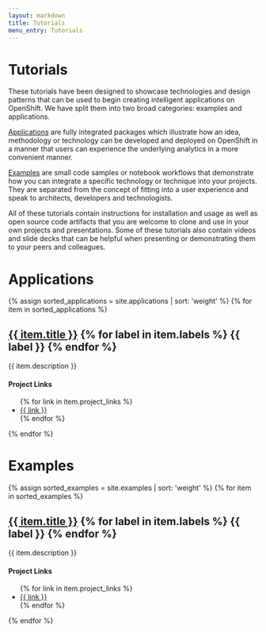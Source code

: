 ```yaml
---
layout: markdown
title: Tutorials
menu_entry: Tutorials
---
```


# Tutorials

These tutorials have been designed to showcase technologies and design
patterns that can be used to begin creating intelligent applications on
OpenShift. We have split them into two broad categories: examples and
applications.

[Applications](#applications) are fully integrated packages which illustrate
how an idea, methodology or technology can be developed and deployed on
OpenShift in a manner that users can experience the underlying analytics in
a more convenient manner.

[Examples](#examples) are small code samples or notebook workflows that
demonstrate how you can integrate a specific technology or technique into
your projects. They are separated from the concept of fitting into a user
experience and speak to architects, developers and technologists.

All of these tutorials contain instructions for installation and usage as
well as open source code artifacts that you are welcome to clone and use
in your own projects and presentations. Some of these tutorials also contain
videos and slide decks that can be helpful when presenting or demonstrating
them to your peers and colleagues.

<h1 id="applications">Applications</h1>

{% assign sorted_applications = site.applications | sort: 'weight' %}
{% for item in sorted_applications %}
<h2>
<a href="/applications/{{ item.link }}">{{ item.title }}</a>
{% for label in item.labels %}
<span class="badge">{{ label }}</span>
{% endfor %}
</h2>

<p>
{{ item.description }}
</p>

#### Project Links

<ul>
{% for link in item.project_links %}
<li><a href="{{ link }}" target="blank">{{ link }}</a></li>
{% endfor %}
</ul>

{% endfor %}

<h1 id="examples">Examples</h1>

{% assign sorted_examples = site.examples | sort: 'weight' %}
{% for item in sorted_examples %}
<h2>
<a href="/examples/{{ item.link }}">{{ item.title }}</a>
{% for label in item.labels %}
<span class="badge">{{ label }}</span>
{% endfor %}
</h2>

<p>
{{ item.description }}
</p>

#### Project Links

<ul>
{% for link in item.project_links %}
<li><a href="{{ link }}" target="blank">{{ link }}</a></li>
{% endfor %}
</ul>

{% endfor %}
